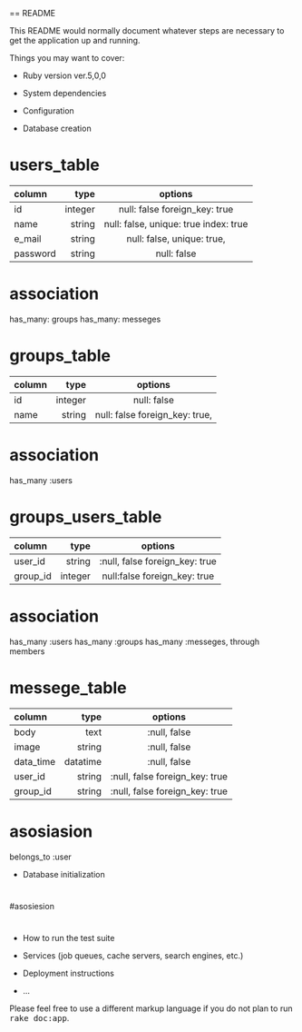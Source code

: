 == README

This README would normally document whatever steps are necessary to get the
application up and running.

Things you may want to cover:

* Ruby version ver.5,0,0

* System dependencies

* Configuration

* Database creation




# users_table

| column     | type        | options                                             |
|:-----------|------------:|:---------------------------------------------------:|
| id         | integer     | null: false foreign_key: true                       |
| name       | string      | null: false, unique: true index: true               |
| e_mail     | string      | null: false, unique: true,                          |
| password   | string      | null: false                                         |

# association

 has_many: groups
 has_many: messeges


# groups_table

| column     | type        | options                                             |
|:-----------|------------:|:---------------------------------------------------:|
| id         | integer     | null: false                                         |
| name       |  string     | null: false foreign_key: true,                      |


# association

 has_many   :users






# groups_users_table

| column     | type        | options                                             |
|:-----------|------------:|:---------------------------------------------------:|
| user_id    | string      | :null, false foreign_key: true                      |
| group_id   | integer     | null:false foreign_key: true                        |

# association


  has_many :users
  has_many :groups
  has_many :messeges, through members



# messege_table

| column     | type        | options                                             |
|:-----------|------------:|:---------------------------------------------------:|
| body       | text        | :null, false                                        |
| image      | string      | :null, false                                        |
| data_time  | datatime    | :null, false                                        |
| user_id    | string      | :null, false foreign_key: true                      |
| group_id   | string      | :null, false foreign_key: true

# asosiasion

  belongs_to :user

* Database initialization
#

#asosiesion

#

* How to run the test suite

* Services (job queues, cache servers, search engines, etc.)

* Deployment instructions

* ...


Please feel free to use a different markup language if you do not plan to run
<tt>rake doc:app</tt>.
